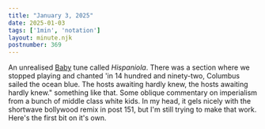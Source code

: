 ```yaml
---
title: "January 3, 2025"
date: 2025-01-03
tags: ['1min', 'notation']
layout: minute.njk
postnumber: 369
---
```

An unrealised [Baby](https://listenfastermusic.bandcamp.com/album/the-prisoner-wanted-to-wrestle) tune called *Hispaniola*.  There was a section where we stopped playing and chanted 'in 14 hundred and ninety-two, Columbus sailed the ocean blue. The hosts awaiting hardly knew, the hosts awaiting hardly knew." something like that. Some oblique commentary on imperialism from a bunch of middle class white kids. In my head, it gels nicely with the shortwave bollywood remix in post 151, but I'm still trying to make that work. Here's the first bit on it's own.  